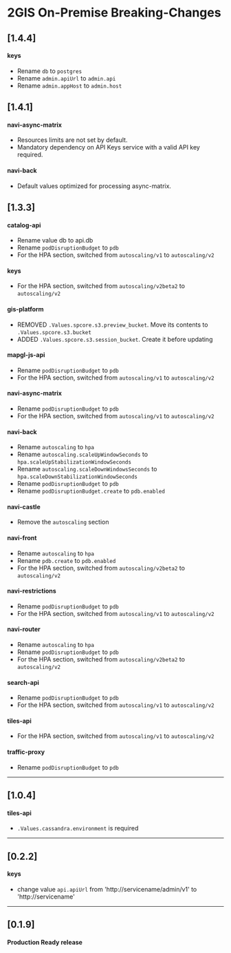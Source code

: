# 2GIS On-Premise Breaking-Changes

## [1.4.4]

#### keys
- Rename `db` to `postgres`
- Rename `admin.apiUrl` to `admin.api`
- Rename `admin.appHost` to `admin.host`

## [1.4.1]

#### navi-async-matrix
- Resources limits are not set by default.
- Mandatory dependency on API Keys service with a valid API key required.

#### navi-back
- Default values optimized for processing async-matrix.

## [1.3.3]

#### catalog-api
- Rename value db to api.db
- Rename `podDisruptionBudget` to `pdb`
- For the HPA section, switched from `autoscaling/v1` to `autoscaling/v2`

#### keys
- For the HPA section, switched from `autoscaling/v2beta2` to `autoscaling/v2`

#### gis-platform
- REMOVED `.Values.spcore.s3.preview_bucket`. Move its contents to `.Values.spcore.s3.bucket`
- ADDED `.Values.spcore.s3.session_bucket`. Create it before updating

#### mapgl-js-api
- Rename `podDisruptionBudget` to `pdb`
- For the HPA section, switched from `autoscaling/v1` to `autoscaling/v2`

#### navi-async-matrix
- Rename `podDisruptionBudget` to `pdb`
- For the HPA section, switched from `autoscaling/v1` to `autoscaling/v2`

#### navi-back
- Rename `autoscaling` to `hpa`
- Rename `autoscaling.scaleUpWindowSeconds` to `hpa.scaleUpStabilizationWindowSeconds`
- Rename `autoscaling.scaleDownWindowsSeconds` to `hpa.scaleDownStabilizationWindowSeconds`
- Rename `podDisruptionBudget` to `pdb`
- Rename `podDisruptionBudget.create` to `pdb.enabled`

#### navi-castle
- Remove the `autoscaling` section

#### navi-front
- Rename `autoscaling` to `hpa`
- Rename `pdb.create` to `pdb.enabled`
- For the HPA section, switched from `autoscaling/v2beta2` to `autoscaling/v2`

#### navi-restrictions
- Rename `podDisruptionBudget` to `pdb`
- For the HPA section, switched from `autoscaling/v1` to `autoscaling/v2`

#### navi-router
- Rename `autoscaling` to `hpa`
- Rename `podDisruptionBudget` to `pdb`
- For the HPA section, switched from `autoscaling/v2beta2` to `autoscaling/v2`

#### search-api
- Rename `podDisruptionBudget` to `pdb`
- For the HPA section, switched from `autoscaling/v1` to `autoscaling/v2`

#### tiles-api
- For the HPA section, switched from `autoscaling/v1` to `autoscaling/v2`

#### traffic-proxy
- Rename `podDisruptionBudget` to `pdb`

---
## [1.0.4]
#### tiles-api
- `.Values.cassandra.environment` is required

---
## [0.2.2]
#### keys
- change value `api.apiUrl` from 'http://servicename/admin/v1' to 'http://servicename'

---
## [0.1.9]
#### Production Ready release
